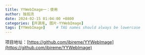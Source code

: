 ```yaml
---
title: YYWebImage一：使用
author: 独孤流
date: 2024-02-15 01:04:00 +0800
categories: [开源库, 图片-YYWebImage]
tags: [YYWebImage]     # TAG names should always be lowercase
---
```


项目地址：[https://github.com/ibireme/YYWebImage](https://github.com/ibireme/YYWebImage)